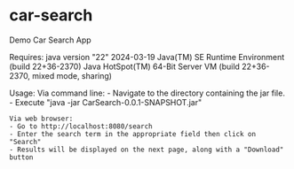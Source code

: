 # car-search
Demo Car Search App

Requires:
java version "22" 2024-03-19
Java(TM) SE Runtime Environment (build 22+36-2370)
Java HotSpot(TM) 64-Bit Server VM (build 22+36-2370, mixed mode, sharing)

Usage:
    Via command line:
    - Navigate to the directory containing the jar file. 
    - Execute "java -jar CarSearch-0.0.1-SNAPSHOT.jar"

    Via web browser:
    - Go to http://localhost:8080/search
    - Enter the search term in the appropriate field then click on "Search"
    - Results will be displayed on the next page, along with a "Download" button

